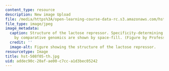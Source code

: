 ```yaml
---
content_type: resource
description: New image Upload
file: /media/https%3A/open-learning-course-data-rc.s3.amazonaws.com/hst-508-quantitative-genomics-fall-2005/addec90c20afae00c7cca1d3bec05242_hst-508f05-th.jpg
file_type: image/jpeg
image_metadata:
  caption: Structure of the lactose repressor. Specificity-determining residues identified
    by comparative genomics are shown by space-fill. (Figure by Professor Leonid Mirny.)
  credit: ''
  image-alt: Figure showing the structure of the lactose repressor.
resourcetype: Image
title: hst-508f05-th.jpg
uid: addec90c-20af-ae00-c7cc-a1d3bec05242
---
```

